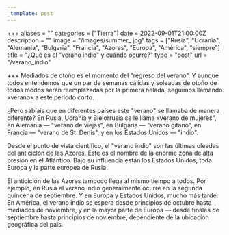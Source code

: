 ```yaml
---
_template: post
---
```




+++
aliases = ""
categories = ["Tierra"]
date = 2022-09-01T21:00:00Z
description = ""
image = "/images/summer_.jpg"
tags = ["Rusia", "Ucrania", "Alemania", "Bulgaria", "Francia", "Azores", "Europa", "América", "siempre"]
title = "¿Qué es el \"verano indio\" y cuándo ocurre?"
type = "post"
url = "/verano_indio"

+++
Mediados de otoño es el momento del "regreso del verano". Y aunque todos entendemos que un par de semanas cálidas y soleadas de otoño de todos modos serán reemplazadas por la primera helada, seguimos llamando «verano» a este período corto.  
  
¿Pero sabíais que en diferentes países este "verano" se llamaba de manera diferente? En Rusia, Ucrania y Bielorrusia se le llama «verano de mujeres", en Alemania — "verano de viejas", en Bulgaria — "verano gitano", en Francia — "verano de St. Denis", y en los Estados Unidos — "indio".  
  
Desde el punto de vista científico, el "verano indio" son las últimas oleadas del anticiclón de las Azores. Este es el nombre de la enorme zona de alta presión en el Atlántico. Bajo su influencia están los Estados Unidos, toda Europa y la parte europea de Rusia.  
  
El anticiclón de las Azores tampoco llega al mismo tiempo a todos. Por ejemplo, en Rusia el verano indio generalmente ocurre en la segunda quincena de septiembre. Y en Europa y Estados Unidos, mucho más tarde. En América, el verano indio se espera desde principios de octubre hasta mediados de noviembre, y en la mayor parte de Europa — desde finales de septiembre hasta principios de noviembre, dependiente de la ubicación geográfica del país.
